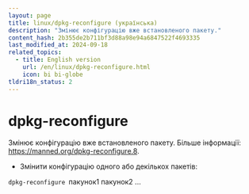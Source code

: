```yaml
---
layout: page
title: linux/dpkg-reconfigure (українська)
description: "Змінює конфігурацію вже встановленого пакету."
content_hash: 2b355de2b711bf3d88a98e94a6847522f4693335
last_modified_at: 2024-09-18
related_topics:
  - title: English version
    url: /en/linux/dpkg-reconfigure.html
    icon: bi bi-globe
tldri18n_status: 2
---
```

# dpkg-reconfigure

Змінює конфігурацію вже встановленого пакету.
Більше інформації: <https://manned.org/dpkg-reconfigure.8>.

- Змінити конфігурацію одного або декількох пакетів:

`dpkg-reconfigure `<span class="tldr-var badge badge-pill bg-dark-lm bg-white-dm text-white-lm text-dark-dm font-weight-bold">пакунок1 пакунок2 ...</span>
